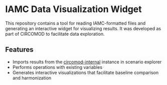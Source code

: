# IAMC Data Visualization Widget

This repository contains a tool for reading IAMC-formatted files and generating an interactive widget for visualizing results. It was developed as part of CIRCOMOD to facilitate data exploration.

## Features
- Imports results from the [circomod-internal](https://data.ece.iiasa.ac.at/circomod-internal/) instance in scenario explorer 
- Performs operations with existing variables
- Generates interactive visualizations that facilitate baseline comparison and harmonization
